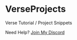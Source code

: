 # VerseProjects
Verse Tutorial / Project Snippets

Need Help? [Join My Discord](https://discord.gg/rJJqJrJ24b)
